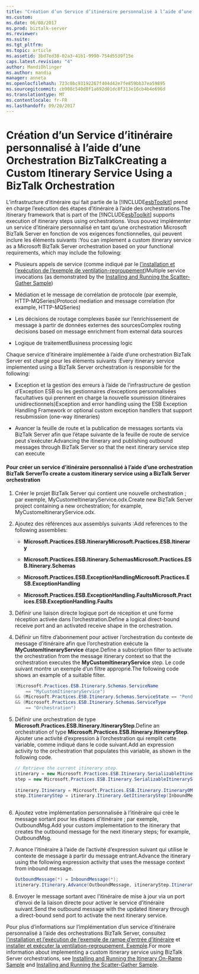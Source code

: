```yaml
---
title: "Création d’un Service d’itinéraire personnalisé à l’aide d’une Orchestration BizTalk | Documents Microsoft"
ms.custom: 
ms.date: 06/08/2017
ms.prod: biztalk-server
ms.reviewer: 
ms.suite: 
ms.tgt_pltfrm: 
ms.topic: article
ms.assetid: 3bd7ed38-02a3-41b1-9990-754d5539f15e
caps.latest.revision: "4"
author: MandiOhlinger
ms.author: mandia
manager: anneta
ms.openlocfilehash: 723c0bc93192267f404d42e7fe859bb37ea59895
ms.sourcegitcommit: cb908c540d8f1a692d01dc8f313e16cb4b4e696d
ms.translationtype: MT
ms.contentlocale: fr-FR
ms.lasthandoff: 09/20/2017
---
```

# <a name="creating-a-custom-itinerary-service-using-a-biztalk-orchestration"></a><span data-ttu-id="48181-102">Création d’un Service d’itinéraire personnalisé à l’aide d’une Orchestration BizTalk</span><span class="sxs-lookup"><span data-stu-id="48181-102">Creating a Custom Itinerary Service Using a BizTalk Orchestration</span></span>
<span data-ttu-id="48181-103">L’infrastructure d’itinéraire qui fait partie de la [!INCLUDE[esbToolkit](../includes/esbtoolkit-md.md)] prend en charge l’exécution des étapes d’itinéraire à l’aide des orchestrations.</span><span class="sxs-lookup"><span data-stu-id="48181-103">The itinerary framework that is part of the [!INCLUDE[esbToolkit](../includes/esbtoolkit-md.md)] supports execution of itinerary steps using orchestrations.</span></span> <span data-ttu-id="48181-104">Vous pouvez implémenter un service d’itinéraire personnalisé en tant qu’une orchestration Microsoft BizTalk Server en fonction de vos exigences fonctionnelles, qui peuvent inclure les éléments suivants :</span><span class="sxs-lookup"><span data-stu-id="48181-104">You can implement a custom itinerary service as a Microsoft BizTalk Server orchestration based on your functional requirements, which may include the following:</span></span>  
  
-   <span data-ttu-id="48181-105">Plusieurs appels de service (comme indiqué par le [l’installation et l’exécution de l’exemple de ventilation-regroupement](../esb-toolkit/installing-and-running-the-scatter-gather-sample.md))</span><span class="sxs-lookup"><span data-stu-id="48181-105">Multiple service invocations (as demonstrated by the [Installing and Running the Scatter-Gather Sample](../esb-toolkit/installing-and-running-the-scatter-gather-sample.md))</span></span>  
  
-   <span data-ttu-id="48181-106">Médiation et le message de corrélation de protocole (par exemple, HTTP-MQSeries)</span><span class="sxs-lookup"><span data-stu-id="48181-106">Protocol mediation and message correlation (for example, HTTP-MQSeries)</span></span>  
  
-   <span data-ttu-id="48181-107">Les décisions de routage complexes basée sur l’enrichissement de message à partir de données externes des sources</span><span class="sxs-lookup"><span data-stu-id="48181-107">Complex routing decisions based on message enrichment from external data sources</span></span>  
  
-   <span data-ttu-id="48181-108">Logique de traitement</span><span class="sxs-lookup"><span data-stu-id="48181-108">Business processing logic</span></span>  
  
 <span data-ttu-id="48181-109">Chaque service d’itinéraire implémentée à l’aide d’une orchestration BizTalk Server est chargé pour les éléments suivants :</span><span class="sxs-lookup"><span data-stu-id="48181-109">Every itinerary service implemented using a BizTalk Server orchestration is responsible for the following:</span></span>  
  
-   <span data-ttu-id="48181-110">Exception et la gestion des erreurs à l’aide de l’infrastructure de gestion d’Exception ESB ou les gestionnaires d’exceptions personnalisées facultatives qui prennent en charge la nouvelle soumission (itinéraires unidirectionnels)</span><span class="sxs-lookup"><span data-stu-id="48181-110">Exception and error handling using the ESB Exception Handling Framework or optional custom exception handlers that support resubmission (one-way itineraries)</span></span>  
  
-   <span data-ttu-id="48181-111">Avancer la feuille de route et la publication de messages sortants via BizTalk Server afin que l’étape suivante de la feuille de route de service peut s’exécuter.</span><span class="sxs-lookup"><span data-stu-id="48181-111">Advancing the itinerary and publishing outbound messages through BizTalk Server so that the next itinerary service step can execute</span></span>  
  
#### <a name="to-create-a-custom-itinerary-service-using-a-biztalk-server-orchestration"></a><span data-ttu-id="48181-112">Pour créer un service d’itinéraire personnalisé à l’aide d’une orchestration BizTalk Server</span><span class="sxs-lookup"><span data-stu-id="48181-112">To create a custom itinerary service using a BizTalk Server orchestration</span></span>  
  
1.  <span data-ttu-id="48181-113">Créer le projet BizTalk Server qui contient une nouvelle orchestration ; par exemple, MyCustomeItineraryService.odx.</span><span class="sxs-lookup"><span data-stu-id="48181-113">Create new BizTalk Server project containing a new orchestration; for example, MyCustomeItineraryService.odx.</span></span>  
  
2.  <span data-ttu-id="48181-114">Ajoutez des références aux assemblys suivants :</span><span class="sxs-lookup"><span data-stu-id="48181-114">Add references to the following assemblies:</span></span>  
  
    -   <span data-ttu-id="48181-115">**Microsoft.Practices.ESB.Itinerary**</span><span class="sxs-lookup"><span data-stu-id="48181-115">**Microsoft.Practices.ESB.Itinerary**</span></span>  
  
    -   <span data-ttu-id="48181-116">**Microsoft.Practices.ESB.Itinerary.Schemas**</span><span class="sxs-lookup"><span data-stu-id="48181-116">**Microsoft.Practices.ESB.Itinerary.Schemas**</span></span>  
  
    -   <span data-ttu-id="48181-117">**Microsoft.Practices.ESB.ExceptionHandling**</span><span class="sxs-lookup"><span data-stu-id="48181-117">**Microsoft.Practices.ESB.ExceptionHandling**</span></span>  
  
    -   <span data-ttu-id="48181-118">**Microsoft.Practices.ESB.ExceptionHandling.Faults**</span><span class="sxs-lookup"><span data-stu-id="48181-118">**Microsoft.Practices.ESB.ExceptionHandling.Faults**</span></span>  
  
3.  <span data-ttu-id="48181-119">Définir une liaison directe logique port de réception et une forme réception activée dans l’orchestration.</span><span class="sxs-lookup"><span data-stu-id="48181-119">Define a logical direct-bound receive port and an activated receive shape in the orchestration.</span></span>  
  
4.  <span data-ttu-id="48181-120">Définir un filtre d’abonnement pour activer l’orchestration du contexte de message d’itinéraire afin que l’orchestration exécute la **MyCustomItineraryService** étape.</span><span class="sxs-lookup"><span data-stu-id="48181-120">Define a subscription filter to activate the orchestration from the message itinerary context so that the orchestration executes the **MyCustomItineraryService** step.</span></span> <span data-ttu-id="48181-121">Le code suivant montre un exemple d’un filtre approprié.</span><span class="sxs-lookup"><span data-stu-id="48181-121">The following code shows an example of a suitable filter.</span></span>  
  
    ```csharp  
    (Microsoft.Practices.ESB.Itinerary.Schemas.ServiceName   
        == "MyCustomItineraryService")   
    && (Microsoft.Practices.ESB.Itinerary.Schemas.ServiceState == "Pending")  
    && (Microsoft.Practices.ESB.Itinerary.Schemas.ServiceType   
        == "Orchestration")  
    ```  
  
5.  <span data-ttu-id="48181-122">Définir une orchestration de type **Microsoft.Practices.ESB.Itinerary.ItineraryStep**.</span><span class="sxs-lookup"><span data-stu-id="48181-122">Define an orchestration of type **Microsoft.Practices.ESB.Itinerary.ItineraryStep**.</span></span> <span data-ttu-id="48181-123">Ajouter une activité d’expression à l’orchestration qui remplit cette variable, comme indiqué dans le code suivant.</span><span class="sxs-lookup"><span data-stu-id="48181-123">Add an expression activity to the orchestration that populates this variable, as shown in the following code.</span></span>  
  
    ```csharp  
    // Retrieve the current itinerary step.  
    itinerary = new Microsoft.Practices.ESB.Itinerary.SerializableItineraryWrapper();  
    step = new Microsoft.Practices.ESB.Itinerary.SerializableItineraryStepWrapper();  
  
    itinerary.Itinerary = Microsoft.Practices.ESB.Itinerary.ItineraryOMFactory.Create(InboundMessage);  
    step.ItineraryStep = itinerary.Itinerary.GetItineraryStep(InboundMessage);  
  
    ```  
  
6.  <span data-ttu-id="48181-124">Ajoutez votre implémentation personnalisée à l’itinéraire qui crée le message sortant pour les étapes d’itinéraire ; par exemple, OutboundMsg.</span><span class="sxs-lookup"><span data-stu-id="48181-124">Add your custom implementation to the itinerary that creates the outbound message for the next itinerary steps; for example, OutboundMsg.</span></span>  
  
7.  <span data-ttu-id="48181-125">Avance l’itinéraire à l’aide de l’activité d’expression suivant qui utilise le contexte de message à partir du message entrant.</span><span class="sxs-lookup"><span data-stu-id="48181-125">Advance the itinerary using the following expression activity that uses the message context from inbound message.</span></span>  
  
    ```csharp  
    OutboundMessage(*) = InboundMessage(*);   
    itinerary.Itinerary.Advance(OutboundMessage, itineraryStep.ItineraryStep);  
    ```  
  
8.  <span data-ttu-id="48181-126">Envoyer le message sortant avec l’itinéraire de mise à jour via un port d’envoi de la liaison directe pour activer le service d’itinéraire suivant.</span><span class="sxs-lookup"><span data-stu-id="48181-126">Send the outbound message with the updated itinerary through a direct-bound send port to activate the next itinerary service.</span></span>  
  
 <span data-ttu-id="48181-127">Pour plus d’informations sur l’implémentation d’un service d’itinéraire personnalisé à l’aide des orchestrations BizTalk Server, consultez [l’installation et l’exécution de l’exemple de rampe d’entrée d’itinéraire](../esb-toolkit/installing-and-running-the-itinerary-on-ramp-sample.md) et [installer et exécuter la ventilation-regroupement. Exemple](../esb-toolkit/installing-and-running-the-scatter-gather-sample.md).</span><span class="sxs-lookup"><span data-stu-id="48181-127">For more information about implementing a custom itinerary service using BizTalk Server orchestrations, see [Installing and Running the Itinerary On-Ramp Sample](../esb-toolkit/installing-and-running-the-itinerary-on-ramp-sample.md) and [Installing and Running the Scatter-Gather Sample](../esb-toolkit/installing-and-running-the-scatter-gather-sample.md).</span></span>